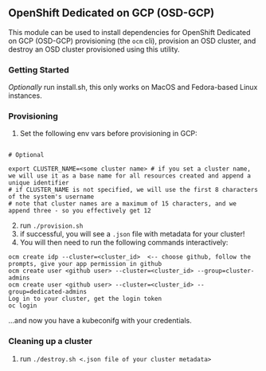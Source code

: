 ## OpenShift Dedicated on GCP (OSD-GCP)

This module can be used to install dependencies for OpenShift Dedicated on GCP (OSD-GCP) provisioning (the `ocm` cli), provision an OSD cluster, and destroy an OSD cluster provisioned using this utility.

### Getting Started
*Optionally* run install.sh, this only works on MacOS and Fedora-based Linux instances.  

### Provisioning
1. Set the following env vars before provisioning in GCP:

```

# Optional

export CLUSTER_NAME=<some cluster name> # if you set a cluster name, we will use it as a base name for all resources created and append a unique identifier
# if CLUSTER_NAME is not specified, we will use the first 8 characters of the system's username
# note that cluster names are a maximum of 15 characters, and we append three - so you effectively get 12
```

2. run `./provision.sh`
3. if successful, you will see a `.json` file with metadata for your cluster!
4. You will then need to run the following commands interactively:

```
ocm create idp --cluster=<cluster_id>  <-- choose github, follow the prompts, give your app permission in github
ocm create user <github user> --cluster=<cluster_id> --group=cluster-admins
ocm create user <github user> --cluster=<cluster_id> --group=dedicated-admins
Log in to your cluster, get the login token
oc login
```
...and now you have a kubeconifg with your credentials.

### Cleaning up a cluster
1. run `./destroy.sh <.json file of your cluster metadata>`
